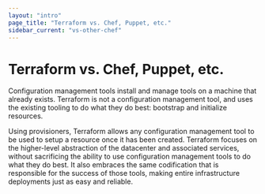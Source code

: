 ```yaml
---
layout: "intro"
page_title: "Terraform vs. Chef, Puppet, etc."
sidebar_current: "vs-other-chef"
---
```


# Terraform vs. Chef, Puppet, etc.

Configuration management tools install and manage tools on a machine
that already exists.  Terraform is not a configuration management tool,
and uses the existing tooling to do what they do best: bootstrap and initialize resources.

Using provisioners, Terraform allows any configuration management tool
to be used to setup a resource once it has been created. Terraform
focuses on the higher-level abstraction of the datacenter and associated
services, without sacrificing the ability to use configuration management
tools to do what they do best. It also embraces the same codification that
is responsible for the success of those tools, making entire infrastructure
deployments just as easy and reliable.

